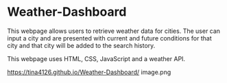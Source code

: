 # Weather-Dashboard

This webpage allows users to retrieve weather data for cities. The user can input a city and are presented with current and future conditions for that city and that city will be added to the search history. 

This webpage uses HTML, CSS, JavaScript and a weather API.

https://tina4126.github.io/Weather-Dashboard/ 
image.png